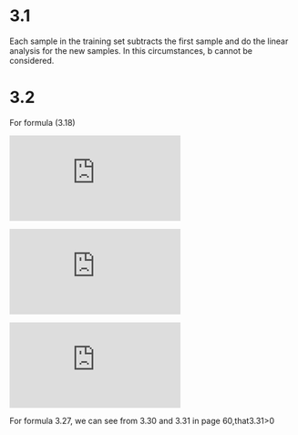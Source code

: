 # 3.1
Each sample in the training set subtracts the first sample and do the linear analysis for the new samples. In this circumstances, b cannot be considered.

# 3.2
For formula (3.18) 

![first formula](https://latex.codecogs.com/gif.latex?y%3D%5Cfrac%7B1%7D%7B1&plus;e%5E%7B-%5Cleft%20%28%20%5Comega%20%5E%7BT%7Dx&plus;b%20%5Cright%20%29%7D%7D)

![second formula](https://latex.codecogs.com/gif.latex?%5Cfrac%7B%5Cpartial%20y%7D%7B%5Cpartial%20%5Comega%20%7D%3D-%5Cfrac%7B1%7D%7B1&plus;e%5E%7B-%5Cleft%20%28%20%5Comega%20%5E%7BT%7Dx&plus;b%20%5Cright%20%29%5E%7B2%7D%7D%7D%5Cleft%20%28%200&plus;%20e%5E%7B-%5Cleft%20%28%5Comega%20%5E%7BT%7Dx&plus;b%20%5Cright%20%29%7D%5Cleft%20%28%20-x%20%5Cright%20%29%5Cright%20%29%20%3D%5Cfrac%7Be%5E%7B-%5Cleft%20%28%20%5Comega%20%5E%7BT%7Dx&plus;b%20%5Cright%20%29x%7D%7D%7B%5Cleft%20%5B%201&plus;e%5E%7B-%5Cleft%20%28%20%5Comega%20%5E%7BT%7Dx&plus;b%20%5Cright%20%29%7D%5Cright%5D%5E%7B2%7D%7D)

![third formula](https://latex.codecogs.com/gif.latex?%5Cfrac%7B%5Cpartial%20y%5E2%20%7D%7B%5Cpartial%20%5Comega%20%5Cpartial%20%5Comega%5E%7BT%7D%7D%20%3D%5Cfrac%7Be%5E%7B-%5Cleft%20%28%20%5Comega%20%5E%7BT%7Dx&plus;b%20%5Cright%20%29%7D%5Cleft%20%28%20-x%5E%7BT%7D%20%5Cright%20%29%5Cleft%20%5B%201&plus;e%5E%7B-%5Cleft%20%28%20%5Comega%20%5E%7BT%7Dx&plus;b%20%5Cright%20%29%7D%20%5Cright%20%5D%5E%7B2%7D-2%5Cleft%20%5B1&plus;e%5E%7B-%5Cleft%20%28%20%5Comega%20%5E%7BT%7Dx&plus;b%20%5Cright%20%29%7D%20%5Cright%20%5De%5E%7B-%5Cleft%20%28%20%5Comega%20%5E%7BT%7Dx&plus;b%20%5Cright%20%29%7D%5Cleft%20%28%20-x%5E%7BT%7D%20%5Cright%20%29e%5E%7B-%5Cleft%20%28%20%5Comega%20%5E%7BT%7Dx&plus;b%20%5Cright%20%29%7D%7D%7B%5Cleft%20%5B%201&plus;e%5E%7B-%5Cleft%20%28%20%5Comega%20%5E%7BT%7Dx&plus;b%20%5Cright%20%29%7D%20%5Cright%20%5D%5E%7B4%7D%7Dx%3D%5Cfrac%7B%5Cleft%20%5B%201&plus;e%5E%7B-%5Cleft%20%28%20%5Comega%20%5E%7BT%7Dx&plus;b%20%5Cright%20%29%7D%20%5Cright%20%5D%5Cleft%20%5C%7B%20%5Cleft%20%5B%201&plus;e%5E%7B-%5Cleft%20%28%20%5Comega%20%5E%7BT%7Dx&plus;b%20%5Cright%20%29%7D%20%5Cright%20%5De%5E%7B-%5Cleft%20%28%20%5Comega%20%5E%7BT%7Dx&plus;b%20%5Cright%20%29%7D-2e%5E%7B-2%5Cleft%20%28%20%5Comega%20%5E%7BT%7Dx&plus;b%20%5Cright%20%29%7D%20%5Cright%20%5C%7D%7D%7B%5Cleft%20%5B%201&plus;e%5E%7B-%5Cleft%20%28%20%5Comega%20%5E%7BT%7Dx&plus;b%20%5Cright%20%29%7D%20%5Cright%20%5D%5E%7B4%7D%7D%5Cleft%20%28%20-x%5E%7BT%7Dx%20%5Cright%20%29%3D%5Cfrac%7B%5Cleft%20%5B%201&plus;e%5E%7B-%5Cleft%20%28%20%5Comega%20%5E%7BT%7Dx&plus;b%20%5Cright%20%29%7D%20%5Cright%20%5D%5Cleft%20%28%20e%5E%7B-%5Cleft%20%28%20%5Comega%20%5E%7BT%7Dx&plus;b%20%5Cright%20%29%7D-e%5E%7B-2%5Cleft%20%28%20%5Comega%20%5E%7BT%7Dx&plus;b%20%5Cright%20%29%7D%20%5Cright%20%29%7D%7B%5Cleft%20%5B%201&plus;e%5E%7B-%5Cleft%20%28%20%5Comega%20%5E%7BT%7Dx&plus;b%20%5Cright%20%29%7D%20%5Cright%20%5D%5E%7B4%7D%7D%5Cleft%20%28%20-x%5E%7BT%7D%20%5Cright%20%29x%3C%200)

For formula 3.27, we can see from 3.30 and 3.31 in page 60,that3.31>0
